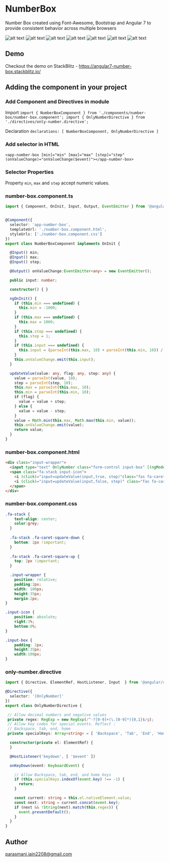 # NumberBox

Number Box created using Font-Awesome, Bootstrap and Angular 7 to provide consistent behavior across multiple browsers

![alt text](img/input-type-number-issues.png)
![alt text](img/input-type-number-issues-2.png)
![alt text](img/chrome-number-box.jpg)
![alt text](img/edge-number-box.jpg)
![alt text](img/firefox-number-box.jpg)
![alt text](img/ie11-number-box.jpg)
![alt text](img/opera-number-box.jpg)

## Demo

Checkout the demo on StackBlitz - https://angular7-number-box.stackblitz.io/ 

## Adding the component in your project

### Add Component and Directives in module
Import
`
import { NumberBoxComponent } from './components/number-box/number-box.component';
import { OnlyNumberDirective } from './directives/only-number.directive';
`

Declaration
`
declarations: [
    NumberBoxComponent,
    OnlyNumberDirective
  ]
`

### Add selector in HTML
```
<app-number-box [min]="min" [max]="max" [step]="step" (onValueChange)="onValueChange($event)"></app-number-box>
```
### Selector Properties
Property `min`, `max` and `step` accept numeric values.

### number-box.component.ts
``` typescript
import { Component, OnInit, Input, Output, EventEmitter } from '@angular/core';


@Component({
  selector: 'app-number-box',
  templateUrl: './number-box.component.html',
  styleUrls: ['./number-box.component.css']
})
export class NumberBoxComponent implements OnInit {

  @Input() min;
  @Input() max;
  @Input() step;

  @Output() onValueChange:EventEmitter<any> = new EventEmitter();

  public input: number;

  constructor() { }

  ngOnInit() {
    if (this.min === undefined) {
      this.min = -1000;
    }
    if (this.max === undefined) {
      this.max = 1000;
    }
    if (this.step === undefined) {
      this.step = 1;
    }
    if (this.input === undefined) {
      this.input = (parseInt(this.max, 10) + parseInt(this.min, 10)) / 2;
    }
    this.onValueChange.emit(this.input);
  }

  updateValue(value: any, flag: any, step: any) {
    value = parseInt(value, 10);
    step = parseInt(step, 10);
    this.max = parseInt(this.max, 10);
    this.min = parseInt(this.min, 10);
    if (flag) {
      value = value + step;
    } else {
      value = value - step;
    }
    value = Math.min(this.max, Math.max(this.min, value));
    this.onValueChange.emit(value);
    return value;
  }
}
```

### number-box.component.html
``` html
<div class="input-wrapper">
  <input type="text" OnlyNumber class="form-control input-box" [(ngModel)]="input">
  <span class="fa-stack input-icon">
    <i (click)="input=updateValue(input,true, step)"class="fas fa-caret-square-up input-icon"></i>
    <i (click)="input=updateValue(input,false, step)" class="fas fa-caret-square-down input-icon"></i>
  </span>
</div>
```

### number-box.component.css
``` css
.fa-stack {
    text-align: center;
    color:grey;
  }
  
  .fa-stack .fa-caret-square-down {
    bottom: 2px !important;
  }
  
  .fa-stack .fa-caret-square-up {
    top: 2px !important;
  }

  .input-wrapper {
    position: relative;
    padding:2px;
    width: 100px;
    height:35px;
    margin:2px;
}

.input-icon {
    position: absolute;
    right:3%;
    bottom:0%;
}

.input-box {
    padding: 2px;
    height:35px;
    width:100px;
}
```
### only-number.directive
``` typescript
import { Directive, ElementRef, HostListener, Input  } from '@angular/core';

@Directive({
  selector: '[OnlyNumber]'
})
export class OnlyNumberDirective {

 // Allow decimal numbers and negative values
 private regex: RegExp = new RegExp(/^-?[0-9]+(\.[0-9]*){0,1}$/g);
 // Allow key codes for special events. Reflect :
 // Backspace, tab, end, home
 private specialKeys: Array<string> = [ 'Backspace', 'Tab', 'End', 'Home', '-' ];

  constructor(private el: ElementRef) {
  }

  @HostListener('keydown', [ '$event' ])

  onKeyDown(event: KeyboardEvent) {

    // Allow Backspace, tab, end, and home keys
    if (this.specialKeys.indexOf(event.key) !== -1) {
      return;
    }

    const current: string = this.el.nativeElement.value;
    const next: string = current.concat(event.key);
    if (next && !String(next).match(this.regex)) {
      event.preventDefault();
    }
  }
}
```
## Author

parasmani.jain2208@gmail.com
